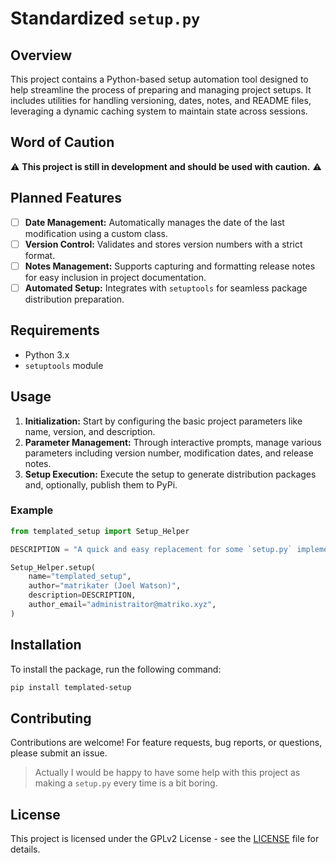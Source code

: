 # Standardized `setup.py`

## Overview

This project contains a Python-based setup automation tool designed to help streamline the process of preparing and managing project setups. It includes utilities for handling versioning, dates, notes, and README files, leveraging a dynamic caching system to maintain state across sessions.

## Word of Caution

:warning: **This project is still in development and should be used with caution.** :warning:

## Planned Features

- [ ] **Date Management:** Automatically manages the date of the last modification using a custom class.
- [ ] **Version Control:** Validates and stores version numbers with a strict format.
- [ ] **Notes Management:** Supports capturing and formatting release notes for easy inclusion in project documentation.
- [ ] **Automated Setup:** Integrates with `setuptools` for seamless package distribution preparation.

## Requirements

- Python 3.x
- `setuptools` module

## Usage

1. **Initialization:** Start by configuring the basic project parameters like name, version, and description.
2. **Parameter Management:** Through interactive prompts, manage various parameters including version number,
                               modification dates, and release notes.
3. **Setup Execution:** Execute the setup to generate distribution packages and, optionally, publish them to PyPi.

### Example

```python
from templated_setup import Setup_Helper

DESCRIPTION = "A quick and easy replacement for some `setup.py` implementations."

Setup_Helper.setup(
	name="templated_setup",
	author="matrikater (Joel Watson)",
	description=DESCRIPTION,
	author_email="administraitor@matriko.xyz",
)
```

## Installation

To install the package, run the following command:

```bash
pip install templated-setup
```

## Contributing

Contributions are welcome! For feature requests, bug reports, or questions, please submit an issue.

> Actually I would be happy to have some help with this project as making a `setup.py` every time is a bit boring.

## License

This project is licensed under the GPLv2 License - see the [LICENSE](LICENSE) file for details.

